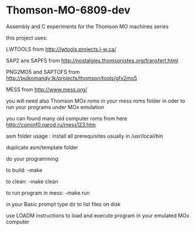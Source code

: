 # Thomson-MO-6809-dev
Assembly and C experiments for the Thomson MO machines series 


this project uses: 

LWTOOLS from http://lwtools.projects.l-w.ca/

SAP2 ans SAPFS from http://nostalgies.thomsonistes.org/transfert.html

PNG2MO5 and SAPTOFS from http://pulkomandy.tk/projects/thomson/tools/gfx2mo5


MESS from http://www.mess.org/

you will need also Thomson MOx roms in your mess roms folder in oder to run
your programs under MOx emulation

you can found many old computer roms from here http://cominf0.narod.ru/mess123.htm


asm folder usage :
install all prerequisites  usually in /usr/local/bin

duplicate asm/template folder 

do your programming

to build: 
-make

to clean: 
-make clean

to run program in mess:
-make run

in your Basic prompt type dir  to list files on disk

use LOADM instructions to load and execute program in your emulated MOx computer
 
